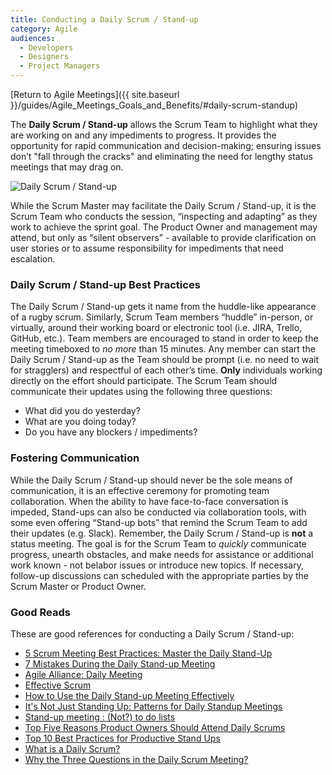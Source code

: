 ```yaml
---
title: Conducting a Daily Scrum / Stand-up
category: Agile
audiences:
  - Developers
  - Designers
  - Project Managers
---
```


[Return to Agile Meetings]({{ site.baseurl }}/guides/Agile_Meetings_Goals_and_Benefits/#daily-scrum-standup)

The **Daily Scrum / Stand-up** allows the Scrum Team to highlight what they are working on and any impediments to progress. It provides the opportunity for rapid communication and decision-making; ensuring issues don’t "fall through the cracks" and eliminating the need for lengthy status meetings that may drag on. 

<img src="{{ site.baseurl }}/assets/img/guides/Ken_Rubin_Daily_Standup.png"
  alt="Daily Scrum / Stand-up"
  class="guide-image">  

While the Scrum Master may facilitate the Daily Scrum / Stand-up, it is the Scrum Team who conducts the session, “inspecting and adapting” as they work to achieve the sprint goal. The Product Owner and management may attend, but only as “silent observers” - available to provide clarification on user stories or to assume responsibility for impediments that need escalation.

### Daily Scrum / Stand-up Best Practices
The Daily Scrum / Stand-up gets it name from the huddle-like appearance of a rugby scrum. Similarly, Scrum Team members “huddle” in-person, or virtually, around their working board or electronic tool (i.e. JIRA, Trello, GitHub, etc.). Team members are encouraged to stand in order to keep the meeting timeboxed to *no more* than 15 minutes. Any member can start the Daily Scrum / Stand-up as the Team should be prompt (i.e. no need to wait for stragglers) and respectful of each other’s time. **Only** individuals working directly on the effort should participate. The Scrum Team should communicate their updates using the following three questions:
* What did you do yesterday?
* What are you doing today?
* Do you have any blockers / impediments?

### Fostering Communication
While the Daily Scrum / Stand-up should never be the sole means of communication, it is an effective ceremony for promoting team collaboration. When the ability to have face-to-face conversation is impeded, Stand-ups can also be conducted via collaboration tools, with some even offering “Stand-up bots” that remind the Scrum Team to add their updates (e.g. Slack). Remember, the Daily Scrum / Stand-up is **not** a status meeting. The goal is for the Scrum Team to *quickly* communicate progress, unearth obstacles, and make needs for assistance or additional work known - not belabor issues or introduce new topics. If necessary, follow-up discussions can scheduled with the appropriate parties by the Scrum Master or Product Owner. 

### Good Reads
These are good references for conducting a Daily Scrum / Stand-up:
* [5 Scrum Meeting Best Practices: Master the Daily Stand-Up](https://sprint.ly/blog/scrum-meeting-best-practices/)
* [7 Mistakes During the Daily Stand-up Meeting](https://www.scrumalliance.org/community/articles/2014/july/7-mistakes-during-the-daily-stand-up-meeting)
* [Agile Alliance: Daily Meeting](https://www.agilealliance.org/glossary/daily-meeting/)
* [Effective Scrum](https://www.slideshare.net/SndorZoltaSzkelySipo/effective-scrum)
* [How to Use the Daily Stand-up Meeting Effectively](https://www.scrumalliance.org/community/articles/2012/june/how-to-use-the-daily-stand-up-meeting-effectively)
* [It's Not Just Standing Up: Patterns for Daily Standup Meetings](https://martinfowler.com/articles/itsNotJustStandingUp.html)
* [Stand-up meeting : (Not?) to do lists](https://blog.netapsys.fr/stand-up-meeting-not-to-do-lists/)
* [Top Five Reasons Product Owners Should Attend Daily Scrums](https://www.scrumalliance.org/community/articles/2013/december/top-five-reasons-product-owners-should-attend-dail)
* [Top 10 Best Practices for Productive Stand Ups](https://www.solstice.com/blog/top-10-best-practices-for-productive-stand-ups)
* [What is a Daily Scrum?](https://www.scrum.org/resources/what-is-a-daily-scrum)
* [Why the Three Questions in the Daily Scrum Meeting?](https://www.scruminc.com/why-three-questions-in-daily-scrum/)
